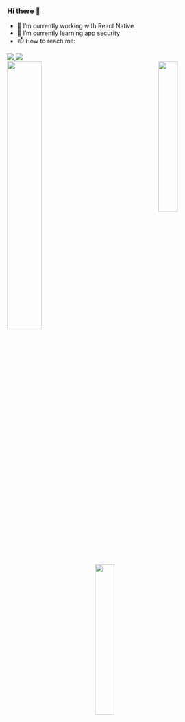 ### Hi there 👋

- 🔭 I’m currently working with React Native
- 🌱 I’m currently learning app security
- 📫 How to reach me: 
<div> 
   <a href="https://www.linkedin.com/in/aylla-christinne-766892173/" target="_blank"><img src="https://img.shields.io/badge/-LinkedIn-%230077B5?style=for-the-badge&logo=linkedin&logoColor=white" target="_blank" </a> 
  <a href = "mailto:ayllachristinne15@gmail.com"><img src="https://img.shields.io/badge/-Gmail-%23333?style=for-the-badge&logo=gmail&logoColor=white" target="_blank"></a>
</div>

<div>
  <img align="left" height="40%" src="https://github-readme-stats.vercel.app/api?username=AyllaChristinne&show_icons=true&theme=tokyonight&include_all_commits=true&count_private=true"/>
   <img align="right" height="30%" src="https://github-readme-stats.vercel.app/api/top-langs/?username=AyllaChristinne&layout=compact&langs_count=7&theme=tokyonight"/>
   <img align="left" style="marginTop:50" height="30%" src="https://github-readme-stats.vercel.app/api/wakatime?username=AyllaChristinne&theme=tokyonight" />
</div>
    

   

